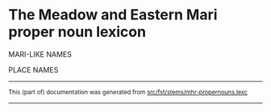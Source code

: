 
# The Meadow and Eastern Mari proper noun lexicon

MARI-LIKE NAMES

PLACE NAMES

* * *

<small>This (part of) documentation was generated from [src/fst/stems/mhr-propernouns.lexc](https://github.com/giellalt/lang-mhr/blob/main/src/fst/stems/mhr-propernouns.lexc)</small>

---

